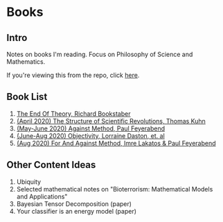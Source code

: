 # Books
## Intro
Notes on books I'm reading. Focus on Philosophy of Science and Mathematics.

If you're viewing this from the repo, click [here](https://ejjaffe.github.io/ejaffe-books/).

## Book List
1. [The End Of Theory, Richard Bookstaber](https://ejjaffe.github.io/ejaffe-books/books/the_end_of_theory/main.html)
2. [(April 2020) The Structure of Scientific Revolutions, Thomas Kuhn](https://ejjaffe.github.io/ejaffe-books/books/structure_of_scientific_revolutions/main.html)
3. [(May-June 2020) Against Method, Paul Feyerabend](https://ejjaffe.github.io/ejaffe-books/books/against_method/main.html)
4. [(June-Aug 2020) Objectivity, Lorraine Daston, et. al](https://ejjaffe.github.io/ejaffe-books/books/objectivity/main.html)
5. [(Aug 2020) For And Against Method, Imre Lakatos & Paul Feyerabend](https://ejjaffe.github.io/ejaffe-books/books/for_and_against_method/main.html)

## Other Content Ideas
1. Ubiquity
2. Selected mathematical notes on "Bioterrorism: Mathematical Models and Applications"
3. Bayesian Tensor Decomposition (paper)
4. Your classifier is an energy model (paper)
